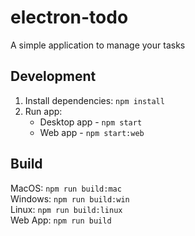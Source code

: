 # electron-todo

A simple application to manage your tasks

## Development

1. Install dependencies: `npm install`
2. Run app:
   - Desktop app - `npm start`
   - Web app - `npm start:web`

## Build

MacOS: `npm run build:mac`\
Windows: `npm run build:win`\
Linux: `npm run build:linux`\
Web App: `npm run build`
